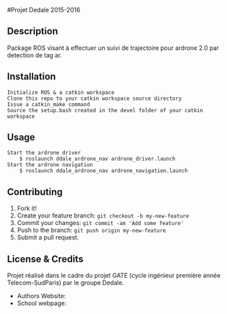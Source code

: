 #Projet Dedale 2015-2016

## Description
	
Package ROS visant à effectuer un suivi de trajectoire pour ardrone 2.0 par detection de tag ar.

## Installation

	Initialize ROS & a catkin workspace
	Clone this repo to your catkin workspace source directory
	Issue a catkin_make command
	Source the setup.bash created in the devel folder of your catkin workspace

## Usage

	Start the ardrone driver
		$ roslaunch ddale_ardrone_nav ardrone_driver.launch
	Start the ardrone navigation
		$ roslaunch ddale_ardrone_nav ardrone_navigation.launch

## Contributing

1. Fork it!
2. Create your feature branch: `git checkout -b my-new-feature`
3. Commit your changes: `git commit -am 'Add some feature'`
4. Push to the branch: `git push origin my-new-feature`
5. Submit a pull request.

## License & Credits

Projet réalisé dans le cadre du projet GATE (cycle ingénieur première année Telecom-SudParis) par le groupe Dedale.

 + Authors Website: 
 + School webpage:
